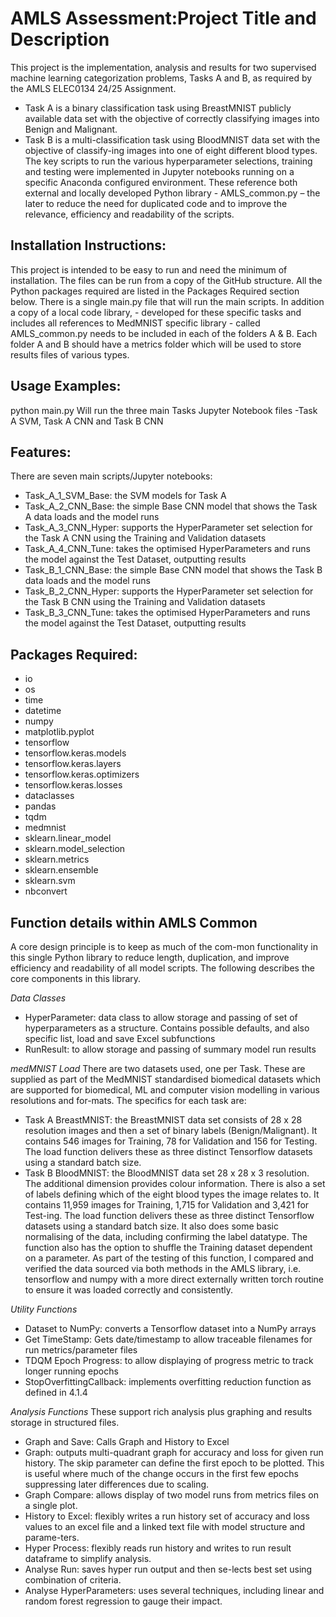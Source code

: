 # **AMLS Assessment:Project Title and Description**
This project is the implementation, analysis and results for two supervised machine learning categorization problems, Tasks A and B, as required by the AMLS ELEC0134 24/25 Assignment. 
-	Task A is a binary classification task using BreastMNIST publicly available data set with the objective of correctly classifying images into Benign and Malignant.
-	Task B is a multi-classification task using BloodMNIST data set with the objective of classify-ing images into one of eight different blood types.
The key scripts to run the various hyperparameter selections, training and testing were implemented in Jupyter notebooks running on a specific Anaconda configured environment. These reference both external and locally developed Python library - AMLS_common.py – the later to reduce the need for duplicated code and to improve the relevance, efficiency and readability of the scripts.

## **Installation Instructions:**
This project is intended to be easy to run and need the minimum of installation. The files can be run from a copy of the GitHub structure.
All the Python packages required are listed in the Packages Required section below. There is a single main.py file that will run the main scripts.
In addition a copy of a local code library, - developed for these specific tasks and includes all references to MedMNIST specific library - called AMLS_common.py needs to be included in each of the folders A & B.
Each folder A and B should have a metrics folder which will be used to store results files of various types.


## **Usage Examples:**
python main.py 
Will run the three main Tasks Jupyter Notebook files -Task A SVM, Task A CNN and Task B CNN


## **Features:**
There are seven main scripts/Jupyter notebooks:
- Task_A_1_SVM_Base: the SVM models for Task A
- Task_A_2_CNN_Base: the simple Base CNN model that shows the Task A data loads and the model runs
- Task_A_3_CNN_Hyper: supports the HyperParameter set selection for the Task A CNN using the Training and Validation datasets
- Task_A_4_CNN_Tune: takes the optimised HyperParameters and runs the model against the Test Dataset, outputting results
- Task_B_1_CNN_Base: the simple Base CNN model that shows the Task B data loads and the model runs
- Task_B_2_CNN_Hyper: supports the HyperParameter set selection for the Task B CNN using the Training and Validation datasets
- Task_B_3_CNN_Tune: takes the optimised HyperParameters and runs the model against the Test Dataset, outputting results

## **Packages Required:**
- io
- os
- time
- datetime         
- numpy
- matplotlib.pyplot
- tensorflow
- tensorflow.keras.models 
- tensorflow.keras.layers
- tensorflow.keras.optimizers
- tensorflow.keras.losses
- dataclasses
- pandas
- tqdm
- medmnist
- sklearn.linear_model
- sklearn.model_selection
- sklearn.metrics
- sklearn.ensemble
- sklearn.svm
- nbconvert

## **Function details within AMLS Common**
A core design principle is to keep as much of the com-mon functionality in this single Python library to reduce length, duplication, and improve efficiency and readability of all model scripts. The following describes the core components in this library.

_Data Classes_
-	HyperParameter: data class to allow storage and passing of set of hyperparameters as a structure. Contains possible defaults, and also specific list, load and save Excel subfunctions
-	RunResult: to allow storage and passing of summary model run results

_medMNIST Load_
There are two datasets used, one per Task. These are supplied as part of the MedMNIST standardised biomedical datasets which are supported for biomedical, ML and computer vision modelling in various resolutions and for-mats. The specifics for each task are:
-	Task A BreastMNIST: the BreastMNIST data set consists of 28 x 28 resolution images and then a set of binary labels (Benign/Malignant). It contains 546 images for Training, 78 for Validation and 156 for Testing. The load function delivers these as three distinct Tensorflow datasets using a standard batch size.
-	Task B BloodMNIST: the BloodMNIST data set 28 x 28 x 3 resolution. The additional dimension provides colour information. There is also a set of labels defining which of the eight blood types the image relates to. It contains 11,959 images for Training, 1,715 for Validation and 3,421 for Test-ing. 
The load function delivers these as three distinct Tensorflow datasets using a standard batch size. It also does some basic normalising of the data, including confirming the label datatype. The function also has the option to shuffle the Training dataset dependent on a parameter. As part of the testing of this function, I compared and verified the data sourced via both methods in the AMLS library, i.e. tensorflow and numpy with a more direct externally written torch routine to ensure it was loaded correctly and consistently.

_Utility Functions_
-	Dataset to NumPy: converts a Tensorflow dataset into a NumPy arrays
-	Get TimeStamp: Gets date/timestamp to allow traceable filenames for run metrics/parameter files
-	TDQM Epoch Progress: to allow displaying of progress metric to track longer running epochs
-	StopOverfittingCallback: implements overfitting reduction function as defined in 4.1.4

_Analysis Functions_
These support rich analysis plus graphing and results storage in structured files.
-	Graph and Save: Calls Graph and History to Excel
-	Graph: outputs multi-quadrant graph for accuracy and loss for given run history. The skip parameter can define the first epoch to be plotted. This is useful where much of the change occurs in the first few epochs suppressing later differences due to scaling.
-	Graph Compare: allows display of two model runs from metrics files on a single plot.
-	History to Excel: flexibly writes a run history set of accuracy and loss values to an excel file and a linked text file with model structure and parame-ters.
-	Hyper Process: flexibly reads run history and writes to run result dataframe to simplify analysis.
-	Analyse Run: saves hyper run output and then se-lects best set using combination of criteria.
-	Analyse HyperParameters: uses several techniques, including linear and random forest regression to gauge their impact.
